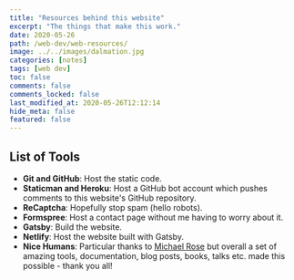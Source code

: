 ```yaml
---
title: "Resources behind this website"
excerpt: "The things that make this work."
date: 2020-05-26
path: /web-dev/web-resources/
image: ../../images/dalmation.jpg
categories: [notes]
tags: [web dev]
toc: false
comments: false
comments_locked: false
last_modified_at: 2020-05-26T12:12:14
hide_meta: false
featured: false
---
```

## List of Tools
- **Git and GitHub**: Host the static code.
- **Staticman and Heroku**: Host a GitHub bot account which pushes comments to this website's GitHub repository.
- **ReCaptcha**: Hopefully stop spam (hello robots).
- **Formspree**: Host a contact page without me having to worry about it.
- **Gatsby**: Build the website.
- **Netlify**: Host the website built with Gatsby.
- **Nice Humans**: Particular thanks to [Michael Rose](https://github.com/mmistakes/made-mistakes-gatsby) but overall a set of amazing tools, documentation, blog posts, books, talks etc. made this possible - thank you all!